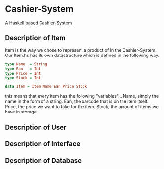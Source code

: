 # Cashier-System
A Haskell based Cashier-System
## Description of Item
Item is the way we chose to represent a product of in the Cashier-System.
Our Item.hs has its own datastructure which is defined in the following way.
```Haskell
type Name  = String
type Ean   = Int
type Price = Int
type Stock = Int

data Item = Item Name Ean Price Stock
```
this means that every item has the following "variables"...
Name, simply the name in the form of a string.
Ean, the barcode that is on the item itself.
Price, the price we want to take for the item.
Stock, the amount of items we have in storage.

## Description of User
## Description of Interface
## Description of Database
